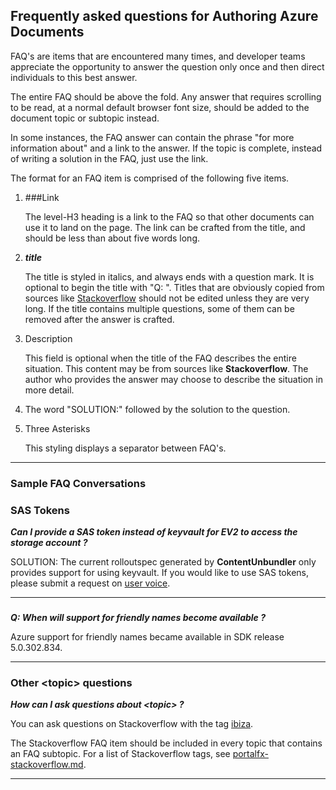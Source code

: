 ## Frequently asked questions for Authoring Azure Documents
<!-- Title is required, as a level 2 heading.  If appropriate, the phrase ' for <topic>' can be appended. -->

FAQ's are items that are encountered many times, and developer teams appreciate the opportunity to answer the question only once and then direct individuals to this best answer.

The entire FAQ should be above the fold.  Any answer that requires scrolling to be read, at a normal default browser font size, should be added to the document topic or subtopic instead.

In some instances, the FAQ answer can contain the phrase "for more information about" and a link to the answer.  If the topic is complete, instead of writing a solution in the FAQ, just use the link.

The format for an FAQ item is comprised of the following five items. 

1.  ###Link

    The level-H3 heading is  a link to the FAQ so that other documents can use it to land on the page. The link can be crafted from the title, and should be less than about five words long.

1.  ***title***

    The title is styled in italics, and always ends with a question mark.  It is optional to begin the title with "Q: ". Titles that are obviously copied from sources like [Stackoverflow](https://stackoverflow.microsoft.com/questions/tagged/ibiza) should not be edited unless they are very long.  If the title contains multiple questions, some of them can be removed after the answer is crafted.

1.  Description

    This field is optional when the title of the FAQ describes the entire situation. This content may be from sources like **Stackoverflow**. The author who provides the answer may choose to describe the situation in more detail.

1. The word "SOLUTION:" followed by the solution to the question. 

1.  Three Asterisks 

    This styling displays a separator between FAQ's.

* * *

### Sample FAQ Conversations

### SAS Tokens

***Can I provide a SAS token instead of keyvault for EV2 to access the storage account ?***

SOLUTION:
The current rolloutspec generated by **ContentUnbundler** only provides support for using keyvault. If you would like to use SAS tokens, please submit a request on [user voice](https:\\aka.ms\portalfx\uservoice).

* * *

###

***Q: When will support for friendly names become available ?***

Azure support for friendly names became available in SDK release 5.0.302.834.

* * *

### Other \<topic>  questions

***How can I ask questions about \<topic> ?***

You can ask questions on Stackoverflow with the tag [ibiza](https://stackoverflow.microsoft.com/questions/tagged/ibiza).

The Stackoverflow FAQ item should be included in every topic that contains an FAQ subtopic. For a list of Stackoverflow tags, see [portalfx-stackoverflow.md](portalfx-stackoverflow.md).

* * *